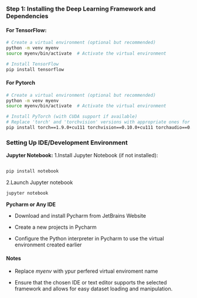 ### Step 1: Installing the Deep Learning Framework and Dependencies

#### For TensorFlow:

```bash
# Create a virtual environment (optional but recommended)
python -m venv myenv
source myenv/bin/activate  # Activate the virtual environment

# Install TensorFlow
pip install tensorflow
```

#### For Pytorch

```bash
# Create a virtual environment (optional but recommended)
python -m venv myenv
source myenv/bin/activate  # Activate the virtual environment

# Install PyTorch (with CUDA support if available)
# Replace 'torch' and 'torchvision' versions with appropriate ones for your CUDA version
pip install torch==1.9.0+cu111 torchvision==0.10.0+cu111 torchaudio==0.9.0 -f https://download.pytorch.org/whl/torch_stable.html

```
### Setting Up IDE/Development Environment
**Jupyter Notebook:**
1.Install Jupyter Notebook (if not installed):
```bash

pip install notebook
```
2.Launch Jupyter notebook
```bash
jupyter notebook
```

**Pycharm or Any IDE**

- Download and install Pycharm from JetBrains Website

- Create a new projects in Pycharm

- Configure the Python interpreter in Pycharm to use the virtual environment created earlier

#### **Notes**
- Replace *myenv*  with ypur perfered virtual enviroment name 

- Ensure that the chosen IDE or text editor supports the selected framework and allows for easy dataset loading and manipulation. 
